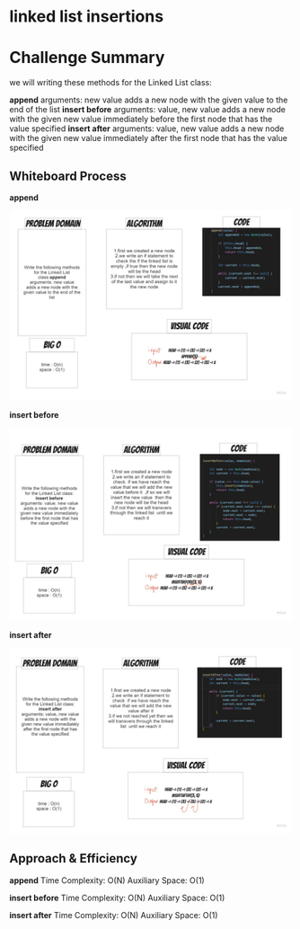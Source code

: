 # linked list insertions

# Challenge Summary

we will writing these methods for the Linked List class:

**append**
arguments: new value
adds a new node with the given value to the end of the list
**insert before**
arguments: value, new value
adds a new node with the given new value immediately before the first node that has the value specified
**insert after**
arguments: value, new value
adds a new node with the given new value immediately after the first node that has the value specified

## Whiteboard Process
**append**

![append](./whiteboards/append.jpg)

**insert before**

![insert before](./whiteboards/insertbefore.jpg)

**insert after**

![insert after](./whiteboards/insertafter.jpg)

## Approach & Efficiency

**append**
Time Complexity: O(N) 
Auxiliary Space: O(1)

**insert before**
Time Complexity: O(N) 
Auxiliary Space: O(1)

**insert after**
Time Complexity: O(N) 
Auxiliary Space: O(1)


